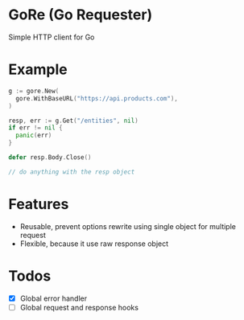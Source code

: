 # GoRe (Go Requester)
Simple HTTP client for Go

# Example

```go
g := gore.New(
  gore.WithBaseURL("https://api.products.com"),
)

resp, err := g.Get("/entities", nil)
if err != nil {
  panic(err)
}

defer resp.Body.Close()

// do anything with the resp object
```

# Features
* Reusable, prevent options rewrite using single object for multiple request
* Flexible, because it use raw response object

# Todos
* [x] Global error handler
* [ ] Global request and response hooks
